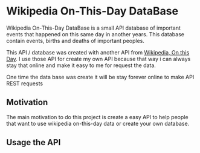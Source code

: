 # Wikipedia On-This-Day DataBase

Wikipedia On-This-Day DataBase is a small API database of important events that happened on this same day in another years. This database contain events, births and deaths of important peoples.

This API / database was created with another API from [Wikipedia, On this Day](https://byabbe.se/on-this-day/#). I use those API for create my own API because that way i can always stay that online and make it easy to me for request the data.

One time the data base was create it will be stay forever online to make API REST requests

## Motivation

The main motivation to do this project is create a easy API to help people that want to use wikipedia on-this-day data or create your own database.

## Usage the API

